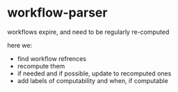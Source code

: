 # workflow-parser

workflows expire, and need to be regularly re-computed

here we:
* find workflow refrences
* recompute them
* if needed and if possible, update to recomputed ones
* add labels of computability and when, if computable